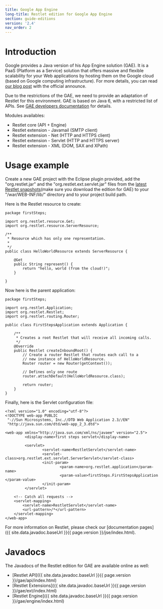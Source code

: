 ```yaml
---
title: Google App Engine
long-title: Restlet edition for Google App Engine
section: guide-editions
version: '2.4'
nav_order: 2
---
```

# Introduction

Google provides a Java version of his App Engine solution (GAE). It is a
PaaS (Platform as a Service) solution that offers massive and flexible
scalability for your Web applications by hosting them on the Google
cloud (based on Google computing infrastructure). For more details, you
can read [our blog
post](http://blog.restlet.com/2009/04/11/restlet-in-the-cloud-with-google-app-engine/)
with the official announce.

Due to the restrictions of the GAE, we need to provide an adaptation of
Restlet for this environment. GAE is based on Java 6, with a restricted
list of APIs. See [GAE developers
documentation](https://developers.google.com/appengine/)
for details.

Modules availables:

-   Restlet core (API + Engine)
-   Restlet extension - Javamail (SMTP client)
-   Restlet extension - Net (HTTP and HTTPS client)
-   Restlet extension - Servlet (HTTP and HTTPS server)
-   Restlet extension - XML (DOM, SAX and XPath)

# Usage example

Create a new GAE project with the Eclipse plugin provided, add the
"org.restlet.jar" and the "org.restlet.ext.servlet.jar" files from the
[latest Restlet snapshots](/downloads/current?distribution=zip&release=unstable&edition=gae)(make
sure you download the edition for GAE) to your "/war/WEB-INF/lib/"
directory and to your project build path.

Here is the Restlet resource to create:

<pre class="language-java"><code class="language-java">package firstSteps;

import org.restlet.resource.Get;
import org.restlet.resource.ServerResource;

/**
 * Resource which has only one representation.
 *
 */
public class HelloWorldResource extends ServerResource {

    @Get
    public String represent() {
        return "hello, world (from the cloud!)";
    }

}
</code></pre>

Now here is the parent application:

<pre class="language-java"><code class="language-java">package firstSteps;

import org.restlet.Application;
import org.restlet.Restlet;
import org.restlet.routing.Router;

public class FirstStepsApplication extends Application {

    /**
     * Creates a root Restlet that will receive all incoming calls.
     */
    @Override
    public Restlet createInboundRoot() {
        // Create a router Restlet that routes each call to a
        // new instance of HelloWorldResource.
        Router router = new Router(getContext());

        // Defines only one route
        router.attachDefault(HelloWorldResource.class);

        return router;
    }
}
</code></pre>

Finally, here is the Servlet configuration file:

<pre class="language-markup"><code class="language-markup">&lt;?xml version=&quot;1.0&quot; encoding=&quot;utf-8&quot;?&gt;
&lt;!DOCTYPE web-app PUBLIC
 &quot;-//Sun Microsystems, Inc.//DTD Web Application 2.3//EN&quot;
 &quot;http://java.sun.com/dtd/web-app_2_3.dtd&quot;&gt;

&lt;web-app xmlns=&quot;http://java.sun.com/xml/ns/javaee&quot; version=&quot;2.5&quot;&gt;
         &lt;display-name&gt;first steps servlet&lt;/display-name&gt;

         &lt;servlet&gt;
                 &lt;servlet-name&gt;RestletServlet&lt;/servlet-name&gt;
                 &lt;servlet-class&gt;org.restlet.ext.servlet.ServerServlet&lt;/servlet-class&gt;
                 &lt;init-param&gt;
                         &lt;param-name&gt;org.restlet.application&lt;/param-name&gt;
                         &lt;param-value&gt;firstSteps.FirstStepsApplication  &lt;/param-value&gt;
                 &lt;/init-param&gt;
         &lt;/servlet&gt;

    &lt;!-- Catch all requests --&gt;
    &lt;servlet-mapping&gt;
        &lt;servlet-name&gt;RestletServlet&lt;/servlet-name&gt;
        &lt;url-pattern&gt;/*&lt;/url-pattern&gt;
    &lt;/servlet-mapping&gt;
&lt;/web-app&gt;
</code></pre>

For more information on Restlet, please check our [documentation
pages]({{ site.data.javadoc.baseUrl }}{{ page.version }}/jse/index.html).

# Javadocs

The Javadocs of the Restlet edition for GAE are available online as
well:

-   [Restlet
    API]({{ site.data.javadoc.baseUrl }}{{ page.version }}/gae/api/index.html)
-   [Restlet
    Extensions]({{ site.data.javadoc.baseUrl }}{{ page.version }}/gae/ext/index.html)
-   [Restlet
    Engine]({{ site.data.javadoc.baseUrl }}{{ page.version }}/gae/engine/index.html)
